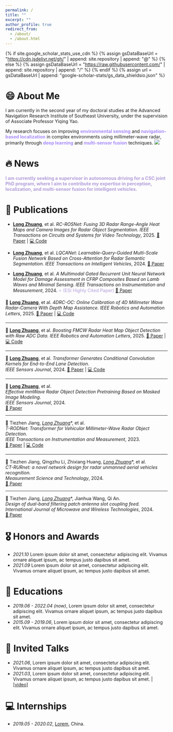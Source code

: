 ```yaml
---
permalink: /
title: ""
excerpt: ""
author_profile: true
redirect_from: 
  - /about/
  - /about.html
---
```


{% if site.google_scholar_stats_use_cdn %}
{% assign gsDataBaseUrl = "https://cdn.jsdelivr.net/gh/" | append: site.repository | append: "@" %}
{% else %}
{% assign gsDataBaseUrl = "https://raw.githubusercontent.com/" | append: site.repository | append: "/" %}
{% endif %}
{% assign url = gsDataBaseUrl | append: "google-scholar-stats/gs_data_shieldsio.json" %}

# 😄 About Me

I am currently in the second year of my doctoral studies at the Advanced Navigation Research Institute of Southeast University, under the supervision of Associate Professor Yiqing Yao.

My research focuses on improving <span style="color:#A78BFA; font-weight:bold;">environmental sensing</span> and <span style="color:#A78BFA; font-weight:bold;">navigation-based localization</span> in complex environments using millimeter-wave radar, primarily through <span style="color:#A78BFA; font-weight:bold;">deep learning</span> and <span style="color:#A78BFA; font-weight:bold;">multi-sensor fusion</span> techniques.  <a href='https://scholar.google.com/citations?user=uzRvavcAAAAJ'>
  <img src="https://img.shields.io/endpoint?url={{ url | url_encode }}&logo=Google%20Scholar&labelColor=f6f6f6&color=9cf&style=flat&label=citations">
</a>


# 🔥 News
<span style="color:#B19CD9; font-weight:bold;">
I am currently seeking a supervisor in autonomous driving for a CSC joint PhD program, where I aim to contribute my expertise in perception, localization, and multi-sensor fusion for intelligent vehicles.
</span>

# 📝 Publications 
- **<u>Long Zhuang</u>**, et al. *RC-ROSNet: Fusing 3D Radar Range-Angle Heat Maps and Camera Images for Radar Object Segmentation.* <i>IEEE Transactions on Circuits and Systems for Video Technology</i>, 2025. [📄 Paper](https://ieeexplore.ieee.org/document/11112643) | [💻 Code](https://github.com/Zhuanglong2/RC-ROSNet)

- **<u>Long Zhuang</u>**, et al. *LQCANet: Learnable-Query-Guided Multi-Scale Fusion Network Based on Cross-Attention for Radar Semantic Segmentation.* <i>IEEE Transactions on Intelligent Vehicles</i>, 2024. [📄 Paper](https://ieeexplore.ieee.org/document/10356738)

- **<u>Long Zhuang</u>**, et al. *A Multimodal Gated Recurrent Unit Neural Network Model for Damage Assessment in CFRP Composites Based on Lamb Waves and Minimal Sensing.* <i>IEEE Transactions on Instrumentation and Measurement</i>, 2024. <span style="color:#B19CD9;">⭐ (ESI Highly Cited Paper)</span> [📄 Paper](https://ieeexplore.ieee.org/document/10379118)


🔹 **<u>Long Zhuang</u>**, et al.  *4DRC-OC: Online Calibration of 4D Millimeter Wave Radar-Camera With Depth Map Assistance.* <i>IEEE Robotics and Automation Letters</i>, 2025. [📄 Paper](https://ieeexplore.ieee.org/document/10950073) | [💻 Code](https://github.com/Zhuanglong2/4DRC-OC)

---

🔹 **<u>Long Zhuang</u>**, et al. *Boosting FMCW Radar Heat Map Object Detection with Raw ADC Data.* <i>IEEE Robotics and Automation Letters</i>, 2025. [📄 Paper](https://ieeexplore.ieee.org/document/11192687) | [💻 Code](https://github.com/Zhuanglong2/Mamba-RODNet)

---

🔹 **<u>Long Zhuang</u>**, et al. *Transformer Generates Conditional Convolution Kernels for End-to-End Lane Detection.*  
<i>IEEE Sensors Journal</i>, 2024. [📄 Paper](https://ieeexplore.ieee.org/document/10608068) | [💻 Code](https://github.com/Zhuanglong2/Condformer)

---

🔹 **<u>Long Zhuang</u>**, et al.  
*Effective mmWave Radar Object Detection Pretraining Based on Masked Image Modeling.*  
<i>IEEE Sensors Journal</i>, 2024.  
[📄 Paper](https://ieeexplore.ieee.org/document/10353950)

---

🔹 Tiezhen Jiang, **<u>Long Zhuang*</u>**, et al.  
*T-RODNet: Transformer for Vehicular Millimeter-Wave Radar Object Detection.*  
<i>IEEE Transactions on Instrumentation and Measurement</i>, 2023.  
[📄 Paper](https://ieeexplore.ieee.org/document/9989400) | [💻 Code](https://github.com/Zhuanglong2/T-RODNet)

---

🔹 Tiezhen Jiang, Qingzhu Li, Zhixiang Huang, **<u>Long Zhuang*</u>**, et al.  
*CT-RURnet: a novel network design for radar unmanned aerial vehicles recognition.*  
<i>Measurement Science and Technology</i>, 2024.  
[📄 Paper](https://iopscience.iop.org/article/10.1088/1361-6501/ada1ef)

---

🔹 Tiezhen Jiang, **<u>Long Zhuang*</u>**, Jianhua Wang, Qi An.  
*Design of dual-band filtering patch antenna slot coupling feed.*  
<i>International Journal of Microwave and Wireless Technologies</i>, 2024.  
[📄 Paper](https://www.cambridge.org/core/journals/international-journal-of-microwave-and-wireless-technologies/article/abs/design-of-dualband-filtering-patch-antenna-slot-coupling-feed/9588005D36E787CF1AEB3C0F640AEACD)

</div>


# 🎖 Honors and Awards
- *2021.10* Lorem ipsum dolor sit amet, consectetur adipiscing elit. Vivamus ornare aliquet ipsum, ac tempus justo dapibus sit amet. 
- *2021.09* Lorem ipsum dolor sit amet, consectetur adipiscing elit. Vivamus ornare aliquet ipsum, ac tempus justo dapibus sit amet. 

# 📖 Educations
- *2019.06 - 2022.04 (now)*, Lorem ipsum dolor sit amet, consectetur adipiscing elit. Vivamus ornare aliquet ipsum, ac tempus justo dapibus sit amet. 
- *2015.09 - 2019.06*, Lorem ipsum dolor sit amet, consectetur adipiscing elit. Vivamus ornare aliquet ipsum, ac tempus justo dapibus sit amet. 

# 💬 Invited Talks
- *2021.06*, Lorem ipsum dolor sit amet, consectetur adipiscing elit. Vivamus ornare aliquet ipsum, ac tempus justo dapibus sit amet. 
- *2021.03*, Lorem ipsum dolor sit amet, consectetur adipiscing elit. Vivamus ornare aliquet ipsum, ac tempus justo dapibus sit amet.  \| [\[video\]](https://github.com/)

# 💻 Internships
- *2019.05 - 2020.02*, [Lorem](https://github.com/), China.
